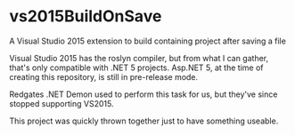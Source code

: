 # vs2015BuildOnSave
A Visual Studio 2015 extension to build containing project after saving a file

Visual Studio 2015 has the roslyn compiler, but from what I can gather, that's only compatible with .NET 5 projects.  Asp.NET 5, at the time of creating this repository, is still in pre-release mode.

Redgates .NET Demon used to perform this task for us, but they've since stopped supporting VS2015.  

This project was quickly thrown together just to have something useable.
